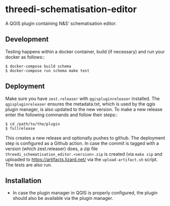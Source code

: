 threedi-schematisation-editor
==============================

A QGIS plugin containing N&S' schematisation editor.

Development
------------

Testing happens within a docker container, build (if necessary) and run your docker as follows::

    $ docker-compose build schema
    $ docker-compose run schema make test


Deployment
----------

Make sure you have ``zest.releaser`` with ``qgispluginreleaser`` installed. The
``qgispluginreleaser`` ensures the metadata.txt, which is used by the qgis plugin
manager, is also updated to the new version. To make a new release enter the following
commands and follow their steps::

    $ cd /path/to/the/plugin
    $ fullrelease

This creates a new release and optionally pushes to github. The deployment step is configured as a Github action. 
In case the commit is tagged with a version (which zest.releaser) does, a zip file ``threedi_schematisation_editor.<version>.zip`` is created
(via ``make zip`` and uploaded to https://artifacts.lizard.net/ via the ``upload-artifact.sh`` script. The tests are also run.

Installation
------------

- In case the plugin manager in QGIS is properly configured, the plugin should also be available via the plugin manager.